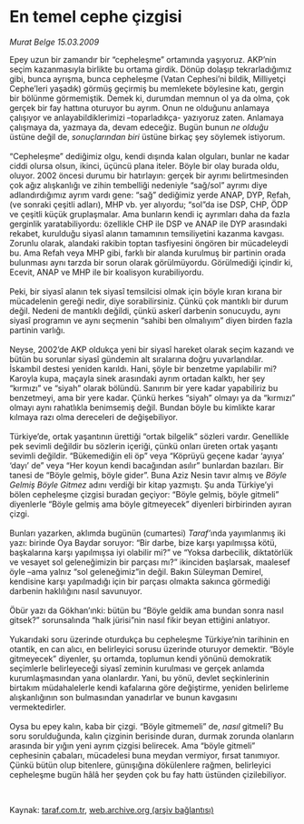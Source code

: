 # En temel cephe çizgisi

*Murat Belge 15.03.2009*

<div class="taraf_structure_2col_1zq">
<div class="margen_n">



 <p>Epey uzun bir zamandır bir “cepheleşme” ortamında yaşıyoruz. AKP’nin seçim kazanmasıyla birlikte bu ortama girdik. Dönüp dolaşıp tekrarladığımız gibi, bunca ayrışma, bunca cepheleşme (Vatan Cephesi’ni bildik, Milliyetçi Cephe’leri yaşadık) görmüş geçirmiş bu memlekete böylesine katı, gergin bir bölünme görmemiştik. Demek ki, durumdan memnun ol ya da olma, çok gerçek bir fay hattına oturuyor bu ayrım. Onun ne olduğunu anlamaya çalışıyor ve anlayabildiklerimizi –toparladıkça- yazıyoruz zaten. Anlamaya çalışmaya da, yazmaya da, devam edeceğiz. Bugün bunun <i>ne olduğu </i>üstüne değil de, <i>sonuçlarından biri</i> üstüne birkaç şey söylemek istiyorum. <br/><br/>“Cepheleşme” dediğimiz olgu, kendi dışında kalan olguları, bunlar ne kadar ciddi olursa olsun, ikinci, üçüncü plana iteler. Böyle bir olay burada oldu, oluyor. 2002 öncesi durumu bir hatırlayın: gerçek bir ayrımı belirtmesinden çok ağız alışkanlığı ve zihin tembelliği nedeniyle “sağ/sol” ayrımı diye adlandırdığımız ayrım vardı gene: “sağ” dediğimiz yerde ANAP, DYP, Refah, (ve sonraki çeşitli adları), MHP vb. yer alıyordu; “sol”da ise DSP, CHP, ÖDP ve çeşitli küçük gruplaşmalar. Ama bunların kendi iç ayrımları daha da fazla gerginlik yaratabiliyordu: özellikle CHP ile DSP ve ANAP ile DYP arasındaki rekabet, kurulduğu siyasî alanın tamamının temsiliyetini kazanma kavgası. Zorunlu olarak, alandaki rakibin toptan tasfiyesini öngören bir mücadeleydi bu. Ama Refah veya MHP gibi, farklı bir alanda kurulmuş bir partinin orada bulunması aynı tarzda bir sorun olarak görülmüyordu. Görülmediği içindir ki, Ecevit, ANAP ve MHP ile bir koalisyon kurabiliyordu. <br/><br/>Peki, bir siyasî alanın tek siyasî temsilcisi olmak için böyle kıran kırana bir mücadelenin gereği nedir, diye sorabilirsiniz. Çünkü çok mantıklı bir durum değil. Nedeni de mantıklı değildi, çünkü askerî darbenin sonucuydu, aynı siyasî programın ve aynı seçmenin “sahibi ben olmalıyım” diyen birden fazla partinin varlığı. <br/><br/>Neyse, 2002’de AKP oldukça yeni bir siyasî hareket olarak seçim kazandı ve bütün bu sorunlar siyasî gündemin alt sıralarına doğru yuvarlandılar. İskambil destesi yeniden karıldı. Hani, şöyle bir benzetme yapılabilir mi? Karoyla kupa, maçayla sinek arasındaki ayrım ortadan kalktı, her şey “kırmızı” ve “siyah” olarak bölündü. Sanırım bir yere kadar yapabiliriz bu benzetmeyi, ama bir yere kadar. Çünkü herkes “siyah” olmayı ya da “kırmızı” olmayı aynı rahatlıkla benimsemiş değil. Bundan böyle bu kimlikte karar kılmaya razı olma dereceleri de değişebiliyor. <br/><br/>Türkiye’de, ortak yaşantının ürettiği “ortak bilgelik” sözleri vardır. Genellikle pek sevimli değildir bu sözlerin içeriği, çünkü onları üreten ortak yaşantı sevimli değildir. “Bükemediğin eli öp” veya “Köprüyü geçene kadar ‘ayıya’ ‘dayı’ de” veya “Her koyun kendi bacağından asılır” bunlardan bazıları. Bir tanesi de “Böyle gelmiş, böyle gider”. Buna Aziz Nesin tavır almış ve <i>Böyle Gelmiş Böyle Gitmez</i> adını verdiği bir kitap yazmıştı. Şu anda Türkiye’yi bölen cepheleşme çizgisi buradan geçiyor: “Böyle gelmiş, böyle gitmeli” diyenlerle “Böyle gelmiş ama böyle gitmeyecek” diyenleri birbirinden ayıran çizgi. <br/><br/>Bunları yazarken, aklımda bugünün (cumartesi) <i>Taraf’</i>ında yayımlanmış iki yazı: birinde Oya Baydar soruyor: “Bir darbe, bize karşı yapılmışsa kötü, başkalarına karşı yapılmışsa iyi olabilir mi?” ve “Yoksa darbecilik, diktatörlük ve vesayet sol geleneğimizin bir parçası mı?” ikinciden başlarsak, maalesef öyle –ama yalnız “sol geleneğimiz”in değil. Bakın Süleyman Demirel, kendisine karşı yapılmadığı için bir parçası olmakta sakınca görmediği darbenin haklılığını nasıl savunuyor. <br/><br/>Öbür yazı da Gökhan’ınki: bütün bu “Böyle geldik ama bundan sonra nasıl gitsek?” sorunsalında “halk jürisi”nin nasıl fikir beyan ettiğini anlatıyor. <br/><br/>Yukarıdaki soru üzerinde oturdukça bu cepheleşme Türkiye’nin tarihinin en otantik, en can alıcı, en belirleyici sorusu üzerinde oturuyor demektir. “Böyle gitmeyecek” diyenler, şu ortamda, toplumun kendi yönünü demokratik seçimlerle belirleyeceği siyasî zeminin kurulması ve gerçek anlamda kurumlaşmasından yana olanlardır. Yani, bu yönü, devlet seçkinlerinin birtakım müdahalelerle kendi kafalarına göre değiştirme, yeniden belirleme alışkanlığının son bulmasından yanadırlar ve bunun kavgasını vermektedirler.<br/><br/>Oysa bu epey kalın, kaba bir çizgi. “Böyle gitmemeli” de, <i>nasıl </i>gitmeli? Bu soru sorulduğunda, kalın çizginin berisinde duran, durmak zorunda olanların arasında bir yığın yeni ayrım çizgisi belirecek. Ama “böyle gitmeli” cephesinin çabaları, mücadelesi buna meydan vermiyor, fırsat tanımıyor. Çünkü bütün olup bitenlere, günışığına dökülenlere rağmen, belirleyici cepheleşme bugün hâlâ her şeyden çok bu fay hattı üstünden çizilebiliyor.</p>

<br/>


<div id="taraf_not">
</div>

</div>


</div>

Kaynak: [taraf.com.tr](http://www.taraf.com.tr:80/makale/4509.htm), [web.archive.org (arşiv bağlantısı)](http://web.archive.org/web/20090524050028/http://www.taraf.com.tr:80/makale/4509.htm)

